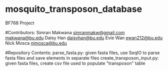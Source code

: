 # mosquito_transposon_database

BF768 Project

#Contributors:
Simran Makwana simranmakw@gmail.com makwana@bu.edu
Daisy Han daisyhan@bu.edu
Evie Wan ewan212@bu.edu
Nick Mosca njmosca@bu.edu

#Repository Contents:
parse_fasta.py: given fasta files, use SeqIO to parse fasta files and save elements in separate files
create_transposon_input.py: given fasta files, create csv file used to populate "transposon" table 
